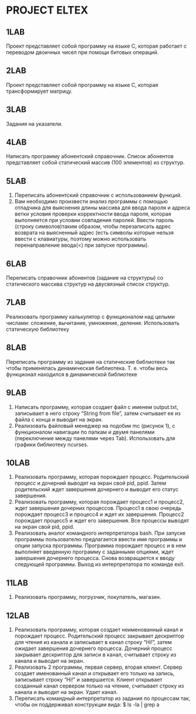 #  PROJECT ELTEX

## 1LAB
Проект представляет собой программу на языке C, которая работает с переводом двоичных чисел при помощи битовых операций.
## 2LAB
Проект представляет собой программу на языке C, которая трансформирует матрицу.
## 3LAB
Задания на указатели.
## 4LAB
Написать программу абонентский справочник. Список абонентов представляет собой статический массив (100 элементов) из структур.
## 5LAB
1. Переписать абонентский справочник с использованием функций.
2. Вам необходимо произвести анализ программы с помощью отладчика для выяснения длины массива для ввода пароля и адреса ветки условия проверки корректности ввода пароля, которая выполняется при условии совпадения паролей. Ввести пароль (строку символов)таким образом, чтобы перезаписать адрес возврата на выясненный адрес (есть символы которые нельзя ввести с клавиатуры, поэтому можно использовать перенаправление ввода(<) при
запуске программы).
## 6LAB
Переписать справочник абонентов (задание на структуры) со статического массива структур на двусвязный список структур.
## 7LAB
Реализовать программу калькулятор с функционалом над целыми числами: сложение, вычитание, умножение, деление. Использовать статическую библиотеку
## 8LAB
Переписать программу из задания на статические библиотеки так чтобы применялась динамическая библиотека. Т. е. чтобы весь функционал находился в динамической библиотеке
## 9LAB 
1) Написать программу, которая создает файл с именем output.txt, записывает в него строку “String from file”, затем считывает ее из файла с конца и выводит на экран.
2) Реализовать файловый менеджер на подобии mc (рисунок 1), с функционалом навигации по папкам и двумя панелями (переключение между панелями через Tab). Использовать для графики библиотеку
ncurses.
## 10LAB
1) Реализовать программу, которая порождает процесс. Родительский
процесс и дочерний выводят на экран свой pid, ppid. Затем родительский
ждет завершения дочернего и выводит его статус завершения.
2) Реализовать программу, которая порождает процесс1 и процесс2, ждет
завершения дочерних процессов. Процесс1 в свою очередь порождает
процесс3 и процесс4 и ждет их завершения. Процесс2 порождает
процесс5 и ждет его завершения. Все процессы выводят на экран свой
pid, ppid.
3) Реализовать аналог командного интерпретатора bash. При запуске
программы пользователю предлагается ввести имя программы и опции
запуска программы. Программа порождает процесс и в нем выполняет
введенную программу с заданными опциями, ждет завершения
дочернего процесса. Снова возвращается к вводу следующей
программы. Выход из интерпретатора по команде exit.
## 11LAB
1) Реализовать программу, погрузчик, покупатель, магазин.
## 12LAB
1) Реализовать программу, которая создает неименованный канал и
порождает процесс. Родительский процесс закрывает дескриптор для
чтения из канала и записывает в канал строку “Hi!”, затем ожидает
завершения дочернего процесса. Дочерний процесс закрывает
дескриптор для записи в канал, считывает строку из канала и выводит на
экран.
2) Реализовать 2 программы, первая сервер, вторая клиент. Сервер создает
именованный канал и открывает его только на запись, записывает строку
“Hi!” и завершается. Клиент открывает созданный канал сервером
только на чтение, считывает строку из канала и выводит на экран. Удает
канал.
3) Переписать командный интерпретатор из задания по процессам так,
чтобы он поддерживал конструкции вида:
$ ls -la | grep a
